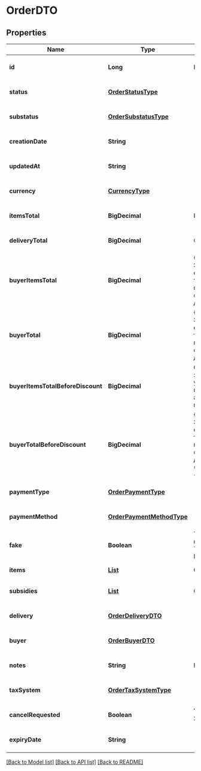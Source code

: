 # OrderDTO
## Properties

| Name | Type | Description | Notes |
|------------ | ------------- | ------------- | -------------|
| **id** | **Long** | Идентификатор заказа. | [optional] [default to null] |
| **status** | [**OrderStatusType**](OrderStatusType.md) |  | [optional] [default to null] |
| **substatus** | [**OrderSubstatusType**](OrderSubstatusType.md) |  | [optional] [default to null] |
| **creationDate** | **String** |  | [optional] [default to null] |
| **updatedAt** | **String** |  | [optional] [default to null] |
| **currency** | [**CurrencyType**](CurrencyType.md) |  | [optional] [default to null] |
| **itemsTotal** | **BigDecimal** | Платеж покупателя.  | [optional] [default to null] |
| **deliveryTotal** | **BigDecimal** | Стоимость доставки.  | [optional] [default to null] |
| **buyerItemsTotal** | **BigDecimal** | {% note warning \&quot;\&quot; %}  Этот параметр устарел.  {% endnote %}  Стоимость всех товаров в заказе в валюте покупателя после применения скидок и без учета стоимости доставки.  | [optional] [default to null] |
| **buyerTotal** | **BigDecimal** | {% note warning \&quot;\&quot; %}  Этот параметр устарел.  {% endnote %}  Стоимость всех товаров в заказе в валюте покупателя после применения скидок и с учетом стоимости доставки.  | [optional] [default to null] |
| **buyerItemsTotalBeforeDiscount** | **BigDecimal** | Стоимость всех товаров в заказе в валюте покупателя без учета стоимости доставки и до применения скидок по:  * акциям; * купонам; * промокодам.  | [optional] [default to null] |
| **buyerTotalBeforeDiscount** | **BigDecimal** | {% note warning \&quot;\&quot; %}  Этот параметр устарел.  {% endnote %}  Стоимость всех товаров в заказе в валюте покупателя до применения скидок и с учетом стоимости доставки (&#x60;buyerItemsTotalBeforeDiscount&#x60; + стоимость доставки).  | [optional] [default to null] |
| **paymentType** | [**OrderPaymentType**](OrderPaymentType.md) |  | [optional] [default to null] |
| **paymentMethod** | [**OrderPaymentMethodType**](OrderPaymentMethodType.md) |  | [optional] [default to null] |
| **fake** | **Boolean** | Тип заказа:  * &#x60;false&#x60; — настоящий заказ покупателя.  * &#x60;true&#x60; — [тестовый](../../pushapi/concepts/sandbox.md) заказ Маркета.  | [optional] [default to null] |
| **items** | [**List**](OrderItemDTO.md) | Список товаров в заказе. | [default to null] |
| **subsidies** | [**List**](OrderSubsidyDTO.md) | Список субсидий по типам. | [optional] [default to null] |
| **delivery** | [**OrderDeliveryDTO**](OrderDeliveryDTO.md) |  | [optional] [default to null] |
| **buyer** | [**OrderBuyerDTO**](OrderBuyerDTO.md) |  | [optional] [default to null] |
| **notes** | **String** | Комментарий к заказу. | [optional] [default to null] |
| **taxSystem** | [**OrderTaxSystemType**](OrderTaxSystemType.md) |  | [optional] [default to null] |
| **cancelRequested** | **Boolean** | **Только для модели DBS**  Запрошена ли отмена.  | [optional] [default to null] |
| **expiryDate** | **String** |  | [optional] [default to null] |

[[Back to Model list]](../README.md#documentation-for-models) [[Back to API list]](../README.md#documentation-for-api-endpoints) [[Back to README]](../README.md)

